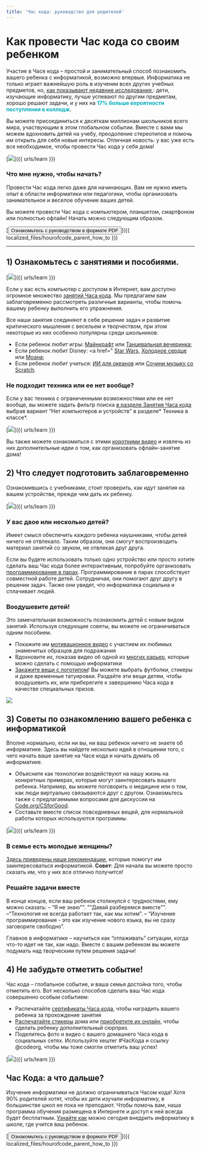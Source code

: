 ```yaml
---
title: 'Час кода: руководство для родителей'
---
```


# Как провести Час кода со своим ребенком 

Участие в Часе кода – простой и занимательный способ познакомить вашего ребенка с информатикой, возможно впервые. Информатика не только играет важнейшую роль в изучении всех других учебных предметов, но, [как показывают недавние исследования](https://medium.com/@codeorg/cs-helps-students-outperform-in-school-college-and-workplace-66dd64a69536),: дети, изучающие информатику, лучше успевают по другим предметам, хорошо решают задачи, и у них на <font color="00adbc"><b>17% больше вероятности поступления в колледж</b></font>. 

Вы можете присоединиться к десяткам миллионам школьников всего мира, участвующим в этом глобальном событии. Вместе с вами мы можем вдохновить детей на учебу, преодоление стереотипов и помочь им открыть для себя новые интересы. Отличная новость: у вас уже есть все необходимое, чтобы провести Час кода у себя дома!

[![](/images/fit-600/Marketing/mother-helping-her-daughter-use-a-laptop-4260325.jpg)]({{ urls/learn }})

<h3>Что мне нужно, чтобы начать?</h3>

Провести Час кода легко даже для начинающих. Вам не нужно иметь опыт в области информатики или педагогики, чтобы организовать занимательное и веселое обучение ваших детей.

Вы можете провести Час кода с компьютером, планшетом, смартфоном или полностью офлайн! Начать можно следующим образом. 

[<button>Ознакомьтесь с руководством в формате PDF </button>]({{ localized_files/hourofcode_parent_how_to }})

* * *

## 1) Ознакомьтесь с занятиями и пособиями.

[![](/images/fit-600/tutorials.png)]({{ urls/learn }})

Если у вас есть компьютер с доступом в Интернет, вам доступно огромное множество [занятий Часа кода](https://hourofcode.com/us/learn). Мы предлагаем вам заблаговременно рассмотреть различные варианты, чтобы помочь вашему ребенку выполнить его упражнения.

Все наши занятия соединяют в себе решение задач и развитие критического мышления с весельем и творчеством, при этом некоторые из них особенно популярны среди школьников:

- Если ребенок любит игры: [Майнкрафт](https://code.org/minecraft) или [Танцевальная вечеринка](https://code.org/dance); 
- Если ребенок любит Disney: <a href=" [Star Wars](https://code.org/starwars), [Холодное сердце](https://studio.code.org/s/frozen/) или [Моана](https://code.org/moana);
- Если ребенок любит учиться: [ИИ для океанов](https://code.org/oceans) или [Сочини музыку со Scratch](https://scratch.mit.edu/projects/editor/?tutorial=music&utm_source=codeorg). 

<h3>Не подходит техника или ее нет вообще?</h3>

Если у вас техника с ограниченными возможностями или ее нет вообще, вы можете задать фильтр поиска [в разделе Занятия Часа кода](https://hourofcode.com/us/learn) выбрав вариант “Нет компьютеров и устройств" в разделе* Техника в классе*. 

[![](/images/fit-500/Marketing/filtering-activities-hoc.jpg)]({{ urls/learn }})

Вы также можете ознакомиться с этими [короткими видео](https://www.youtube.com/playlist?list=PLzdnOPI1iJNcpfa4LtbaIl35gqir_5XUu) и извлечь из них дополнительные идеи о том, как организовать офлайн-занятие дома! 

## 2) Что следует подготовить заблаговременно

Ознакомившись с учебниками, стоит проверить, как идут занятия на вашем устройстве, прежде чем дать их ребенку.

[![](/images/fit-600/Marketing/father-and-children-looking-at-a-laptop-4260749.jpg)]({{ urls/learn }})

<h3>У вас двое или несколько детей?</h3>

Имеет смысл обеспечить каждого ребенка наушниками, чтобы детей ничего не отвлекало. Таким образом, они смогут воспроизводить материал занятий со звуком, не отвлекая друг друга. 

Если вы будете использовать только одно устройство или просто хотите сделать ваш Час кода более интерактивным, попробуйте организовать [программирование в парах](https://www.youtube.com/watch?v=vgkahOzFH2Q). Программирование в парах способствует совместной работе детей. Сотрудничая, они помогают друг другу в решении задач. Также они увидят, что информатика социальна и сплачивает людей.

<h3>Воодушевите детей! </h3>

Это замечательная возможность познакомить детей с новым видом занятий. Используя следующие советы, вы можете не ограничиваться одним пособием. 

- Покажите им [мотивационное видео](https://www.youtube.com/playlist?list=PLzdnOPI1iJNcadqJAZnbDYShie4gLZQQJ) с участием их любимых знаменитых образцов для подражания 
- Вдохновите их, показав видео об одной из [многих карьер](https://www.youtube.com/playlist?list=PLzdnOPI1iJNfpD8i4Sx7U0y2MccnrNZuP), которые можно сделать с помощью информатики 
- [Закажите вещи с логотипом](https://store.code.org/)! Вы можете выбрать футболки, стикеры и даже временные татуировки. Раздайте эти вещи детям, чтобы воодушевить их, или приберегите к завершению Часа кода в качестве специальных призов. 

<a href="https://store.code.org/" target="_blank"><img src="/images/fit-500/Marketing/hourofcodestore.jpg"></a>

## 3) Советы по ознакомлению вашего ребенка с информатикой

Вполне нормально, если ни вы, ни ваш ребенок ничего не знаете об информатике. Здесь вы найдете несколько идей в отношении того, с чего начать ваше занятие на Часе кода и начать думать об информатике. 

- Объясните как технологии воздействуют на нашу жизнь на конкретных примерах, которые могут заинтересовать вашего ребенка. Например, вы можете поговорить о медицине или о том, как люди виртуально связываются друг с другом. Ознакомьтесь также с предлагаемыми вопросами для дискуссии на [Code.org/CSforGood](https://code.org/csforgood). 
- Составьте вместе список повседневных вещей, для нормальной работы которых используются программы.

[![](/images/fit-600/Marketing/girl-sitting-on-sofa-while-using-tablet-computer-4144035.jpg)]({{ urls/learn }})

<h3>В семье есть молодые женщины?
</h3>

<a href="https://code.org/girls">Здесь приведены наши рекомендации</a>, которые помогут им заинтересоваться информатикой. **Совет**: Для начала вы можете просто сказать им, что у них все отлично получится! 

<h3>Решайте задачи вместе</h3>

В конце концов, если ваш ребенок столкнулся с трудностями, ему можно сказать: – “Я не знаю"". ""Давай разберемся вместе"". –“Технология не всегда работает так, как мы хотим”. – “Изучение программирования - это как изучение нового языка, вы не сразу заговорите свободно”.

Главное в информатике – научиться как “отлаживать” ситуации, когда что-то идет не так, как надо. Вместе с вашим ребенком вы можете подумать над творческим путем решения задачи! 

## 4) Не забудьте отметить событие!

Час кода – глобальное событие, и ваша семья достойна того, чтобы отметить его. Вот несколько способов сделать ваш Час кода совершенно особым событием: 

- Распечатайте [сертификаты Часа кода](https://staging.code.org/certificates), чтобы наградить вашего ребенка за прохождение занятия 
- [Распечатайте стикеры](https://staging.hourofcode.com/us/promote/resources#stickers) дома или [приобретите их онлайн](https://store.code.org/), чтобы сделать ребенку дополнительный сюрприз. 
- Поделитесь фото и видео с вашего домашнего Часа кода в социальных сетях. Используйте хештег #ЧасКода и ссылку @codeorg, чтобы мы тоже смогли отметить ваш успех! 

[![](/images/fit-600/Marketing/g8TUlHzF.jpeg)]({{ urls/learn }})

<h2>Час Кода: а что дальше?</h2>

Изучение информатики не должно ограничиваться Часом кода! Хотя 90% родителей хотят, чтобы их дети изучали информатику, в большинстве школ ее пока не преподают. Чтобы помочь вам, наша программа обучения размещена в Интернете и доступ к ней всегда будет бесплатным. [Узнайте как](https://code.org/yourschool) можно сегодня внедрить информатику в школе, где учится ваш ребенок. 

[<button>Ознакомьтесь с руководством в формате PDF </button>]({{ localized_files/hourofcode_parent_how_to }})